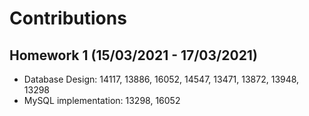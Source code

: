 # Contributions

## Homework 1 (15/03/2021 - 17/03/2021)

- Database Design: 14117, 13886, 16052, 14547, 13471, 13872, 13948, 13298
- MySQL implementation: 13298, 16052

